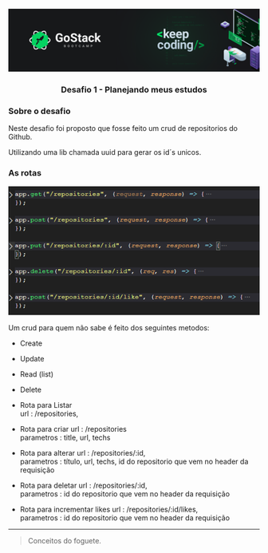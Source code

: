 <!-- # bootcamp-gostack-desafios -->
![](../images/header.png)

<h3 align="center">  Desafio 1 - Planejando meus estudos </h3>

### Sobre o desafio

Neste desafio foi proposto que fosse feito um crud de repositorios do Github.

Utilizando uma lib chamada uuid para gerar os id´s unicos.

### As rotas

![](../images/rotas.PNG)

Um crud para quem não sabe é feito dos seguintes metodos:

- Create
- Update
- Read (list)
- Delete

- Rota para Listar  
    url : /repositories, 

- Rota para criar
    url : /repositories
    <br>parametros : title, url, techs 

- Rota para alterar
    url : /repositories/:id,
    <br>parametros :  título, url, techs, id do repositorio que vem no header da requisição

- Rota para deletar
    url : /repositories/:id,
    <br>parametros : id do repositorio que vem no header da requisição 

- Rota para incrementar likes
    url : /repositories/:id/likes,
    <br>parametros : id do repositorio que vem no header da requisição 

---

> Conceitos do foguete. 
